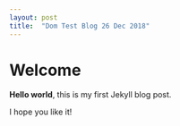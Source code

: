 ```yaml
---
layout: post
title:  "Dom Test Blog 26 Dec 2018"
---
```


# Welcome

**Hello world**, this is my first Jekyll blog post.

I hope you like it!
